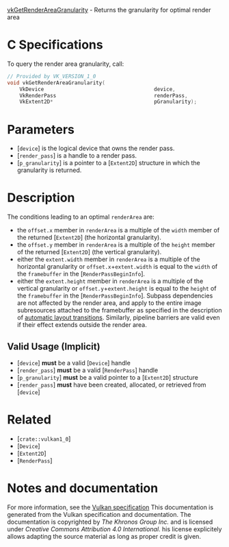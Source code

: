 [vkGetRenderAreaGranularity](https://www.khronos.org/registry/vulkan/specs/1.3-extensions/man/html/vkGetRenderAreaGranularity.html) - Returns the granularity for optimal render area

# C Specifications
To query the render area granularity, call:
```c
// Provided by VK_VERSION_1_0
void vkGetRenderAreaGranularity(
    VkDevice                                    device,
    VkRenderPass                                renderPass,
    VkExtent2D*                                 pGranularity);
```

# Parameters
- [`device`] is the logical device that owns the render pass.
- [`render_pass`] is a handle to a render pass.
- [`p_granularity`] is a pointer to a [`Extent2D`] structure in which the granularity is returned.

# Description
The conditions leading to an optimal `renderArea` are:
- the `offset.x` member in `renderArea` is a multiple of the `width` member of the returned [`Extent2D`] (the horizontal granularity).
- the `offset.y` member in `renderArea` is a multiple of the `height` member of the returned [`Extent2D`] (the vertical granularity).
- either the `extent.width` member in `renderArea` is a multiple of the horizontal granularity or `offset.x`+`extent.width` is equal to the `width` of the `framebuffer` in the [`RenderPassBeginInfo`].
- either the `extent.height` member in `renderArea` is a multiple of the vertical granularity or `offset.y`+`extent.height` is equal to the `height` of the `framebuffer` in the [`RenderPassBeginInfo`].
Subpass dependencies are not affected by the render area, and apply to the
entire image subresources attached to the framebuffer as specified in the
description of [automatic layout
transitions](https://www.khronos.org/registry/vulkan/specs/1.3-extensions/html/vkspec.html#renderpass-layout-transitions).
Similarly, pipeline barriers are valid even if their effect extends outside
the render area.
## Valid Usage (Implicit)
-  [`device`] **must**  be a valid [`Device`] handle
-  [`render_pass`] **must**  be a valid [`RenderPass`] handle
-  [`p_granularity`] **must**  be a valid pointer to a [`Extent2D`] structure
-  [`render_pass`] **must**  have been created, allocated, or retrieved from [`device`]

# Related
- [`crate::vulkan1_0`]
- [`Device`]
- [`Extent2D`]
- [`RenderPass`]

# Notes and documentation
For more information, see the [Vulkan specification](https://www.khronos.org/registry/vulkan/specs/1.3-extensions/html/vkspec.html)
This documentation is generated from the Vulkan specification and documentation.
The documentation is copyrighted by *The Khronos Group Inc.* and is licensed under *Creative Commons Attribution 4.0 International*.
his license explicitely allows adapting the source material as long as proper credit is given.
        